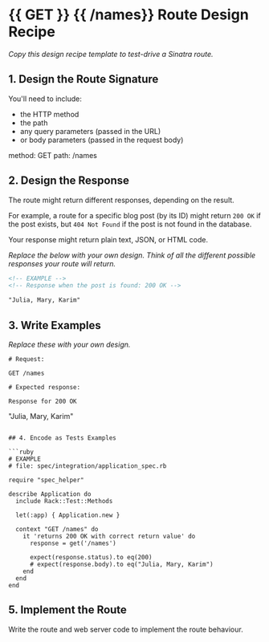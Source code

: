 # {{ GET }} {{ /names}} Route Design Recipe

_Copy this design recipe template to test-drive a Sinatra route._

## 1. Design the Route Signature

You'll need to include:
  * the HTTP method
  * the path
  * any query parameters (passed in the URL)
  * or body parameters (passed in the request body)

  method: GET
  path: /names
## 2. Design the Response

The route might return different responses, depending on the result.

For example, a route for a specific blog post (by its ID) might return `200 OK` if the post exists, but `404 Not Found` if the post is not found in the database.

Your response might return plain text, JSON, or HTML code. 

_Replace the below with your own design. Think of all the different possible responses your route will return._

```html
<!-- EXAMPLE -->
<!-- Response when the post is found: 200 OK -->

"Julia, Mary, Karim"
```

## 3. Write Examples

_Replace these with your own design._

```
# Request:

GET /names

# Expected response:

Response for 200 OK
```
"Julia, Mary, Karim"
```

## 4. Encode as Tests Examples

```ruby
# EXAMPLE
# file: spec/integration/application_spec.rb

require "spec_helper"

describe Application do
  include Rack::Test::Methods

  let(:app) { Application.new }

  context "GET /names" do
    it 'returns 200 OK with correct return value' do
      response = get('/names')

      expect(response.status).to eq(200)
      # expect(response.body).to eq("Julia, Mary, Karim")
    end
  end
end
```

## 5. Implement the Route

Write the route and web server code to implement the route behaviour.